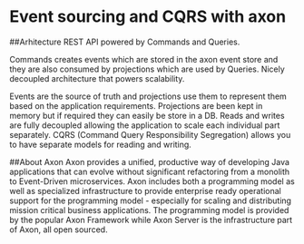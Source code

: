 
# Event sourcing and CQRS with axon

##Arhitecture 
REST API powered by Commands and Queries.

Commands creates events which are stored in the axon event store and they are also consumed by projections which are used by Queries.
Nicely decoupled architecture that powers scalability.

Events are the source of truth and projections use them to represent them based on the application requirements.
Projections are been kept in memory but if required they can easily be store in a DB.
Reads and writes are fully decoupled allowing the application to scale each individual part separately.
CQRS (Command Query Responsibility Segregation) allows you to have separate models for reading and writing.

##About Axon
Axon provides a unified, productive way of developing Java applications that can evolve without significant refactoring from a monolith to Event-Driven microservices. Axon includes both a programming model as well as specialized infrastructure to provide enterprise ready operational support for the programming model - especially for scaling and distributing mission critical business applications. The programming model is provided by the popular Axon Framework while Axon Server is the infrastructure part of Axon, all open sourced.